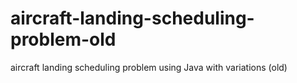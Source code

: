 # aircraft-landing-scheduling-problem-old
aircraft landing scheduling problem using Java with variations (old)
